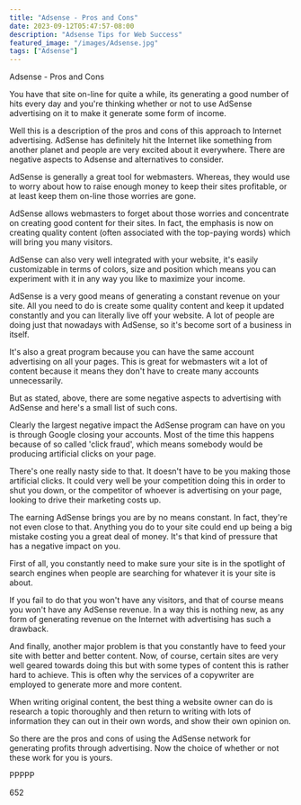 ```yaml
---
title: "Adsense - Pros and Cons"
date: 2023-09-12T05:47:57-08:00
description: "Adsense Tips for Web Success"
featured_image: "/images/Adsense.jpg"
tags: ["Adsense"]
---
```


Adsense - Pros and Cons

You have that site on-line for quite a while, its generating a good number of hits every day and you're thinking whether or not to use AdSense advertising on it to make it generate some form of income.

Well this is a description of the pros and cons of this approach to Internet advertising. AdSense has definitely hit the Internet like something from another planet and people are very excited about it everywhere. There are negative aspects to Adsense and alternatives to consider. 

AdSense is generally a great tool for webmasters. Whereas, they would use to worry about how to raise enough money to keep their sites profitable, or at least keep them on-line those worries are gone.

AdSense allows webmasters to forget about those worries and concentrate on creating good content for their sites. In fact, the emphasis is now on creating quality content (often associated with the top-paying words) which will bring you many visitors.

AdSense can also very well integrated with your website, it's easily customizable in terms of colors, size and position which means you can experiment with it in any way you like to maximize your income.

AdSense is a very good means of generating a constant revenue on your site. All you need to do is create some quality content and keep it updated constantly and you can literally live off your website. A lot of people are doing just that nowadays with AdSense, so it's become sort of a business in itself.

It's also a great program because you can have the same account advertising on all your pages. This is great for webmasters wit a lot of content because it means they don't have to create many accounts unnecessarily. 

But as stated, above, there are some negative aspects to advertising with AdSense and here's a small list of such cons.

Clearly the largest negative impact the AdSense program can have on you is through Google closing your accounts. Most of the time this happens because of so called 'click fraud', which means somebody would be producing artificial clicks on your page.

There's one really nasty side to that. It doesn't have to be you making those artificial clicks. It could very well be your competition doing this in order to shut you down, or the competitor of whoever is advertising on your page, looking to drive their marketing costs up.

The earning AdSense brings you are by no means constant. In fact, they're not even close to that. Anything you do to your site could end up being a big mistake costing you a great deal of money. It's that kind of pressure that has a negative impact on you.

First of all, you constantly need to make sure your site is in the spotlight of search engines when people are searching for whatever it is your site is about.

If you fail to do that you won't have any visitors, and that of course means you won't have any AdSense revenue. In a way this is nothing new, as any form of generating revenue on the Internet with advertising has such a drawback.

And finally, another major problem is that you constantly have to feed your site with better and better content. Now, of course, certain sites are very well geared towards doing this but with some types of content this is rather hard to achieve. This is often why the services of a copywriter are employed to generate more and more content.

When writing original content, the best thing a website owner can do is research a topic thoroughly and then return to writing with lots of information they can out in their own words, and show their own opinion on.

So there are the pros and cons of using the AdSense network for generating profits through advertising. Now the choice of whether or not these work for you is yours.

PPPPP

652

